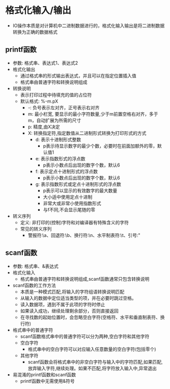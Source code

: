 # 格式化输入/输出
- IO操作本质是对计算机中二进制数据进行的，格式化输入输出是将二进制数据转换为正确的数据格式

## printf函数
- 参数: 格式串、表达式1、表达式2
- 格式化输出
    - 通过格式串的形式输出表达式，并且可以在指定位置插入值
    - 格式串由普通字符和转换说明组成
- 转换说明
    - 表示打印过程中待填充的值的占位符
    - 默认格式: %-m.pX
        - -: 负号表示左对齐，正号表示右对齐
        - m: 最小栏宽, 要显示的最小字符数量,少于m前置空格右对齐，多于m，自动扩展为所需的尺寸
        - p: 精度,由X决定
        - X: 转换指定符,指定数值从二进制形式转换为打印形式的方式
            - d: 表示十进制形式整数
                - p表示待显示数字的最少个数，必要时在前面加额外的零，默认值1
            - e: 表示指数形式的浮点数
                - p表示小数点后出现的数字个数，默认6
            - f: 表示定点十进制形式的浮点数
                - p表示小数点后出现的数字个数，默认6
            - g: 表示指数形式或定点十进制形式的浮点数
                - p表示可以显示的有效数字的最大数量
                - 大小适中使用定点十进制
                - 非常大或非常小使用指数形式
                - 与f不同,不会显示尾随的零
- 转义序列
    - 定义: 非打印的(控制)字符和对编译器有特殊含义的字符
    - 常见的转义序列
        - 警报符:\a、回退符:\b、换行符:\n、水平制表符:\t、引号:\"
## scanf函数
- 参数: 格式串、&表达式
- 格式化输入
    - 格式串由普通字符和转换说明组成,scanf函数通常只包含转换说明
- scanf函数的工作方法
    - 本质是一种模式匹配,将输入的字符组语转换说明匹配
    - 从输入的数据中定位适当类型的项，并在必要时跳过空格。
    - 读入数据项，遇到不属于此项的字符时停止
    - 如果读入成功，继续处理剩余部分，否则直接返回
    - 在寻找数的起始位置时，会忽略空白字符(空格符、水平和垂直制表符、换行符)
- 格式串中的普通字符
    - scanf函数格式串中的普通字符可以分为两种,空白字符和其他字符
    - 空白字符
        - 格式串中的空白字符可以对应输入任意数量的空白字符(包括零个)
    - 其他字符
        - scanf函数会将格式串中的非空白字符与输入中的字符匹配,如果匹配,放弃输入字符,继续处理。如果不匹配,将字符放入输入中,异常退出
- 易混淆的printf函数和scanf函数
    - printf函数中无需使用&符号

